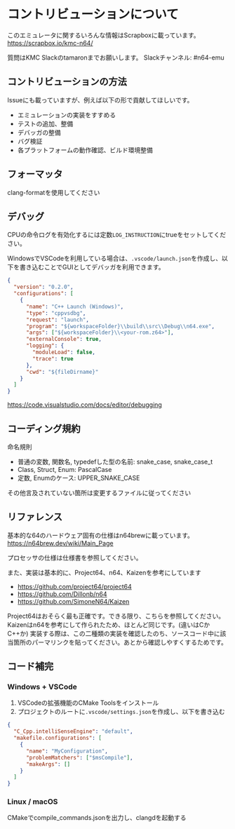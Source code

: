 # コントリビューションについて

このエミュレータに関するいろんな情報はScrapboxに載っています。
https://scrapbox.io/kmc-n64/

質問はKMC Slackのtamaronまでお願いします。
Slackチャンネル: #n64-emu

## コントリビューションの方法

Issueにも載っていますが、例えば以下の形で貢献してほしいです。

- エミュレーションの実装をすすめる
- テストの追加、整備
- デバッガの整備
- バグ検証
- 各プラットフォームの動作確認、ビルド環境整備

## フォーマッタ

clang-formatを使用してください

## デバッグ

CPUの命令ログを有効化するには定数`LOG_INSTRUCTION`にtrueをセットしてください。

WindowsでVSCodeを利用している場合は、`.vscode/launch.json`を作成し、以下を書き込むことでGUIとしてデバッガを利用できます。

```json
{
  "version": "0.2.0",
  "configurations": [
    {
      "name": "C++ Launch (Windows)",
      "type": "cppvsdbg",
      "request": "launch",
      "program": "${workspaceFolder}\\build\\src\\Debug\\n64.exe",
      "args": ["${workspaceFolder}\\<your-rom.z64>"],
      "externalConsole": true,
      "logging": {
        "moduleLoad": false,
        "trace": true
      },
      "cwd": "${fileDirname}"
    }
  ]
}
```

https://code.visualstudio.com/docs/editor/debugging

## コーディング規約

命名規則
- 普通の変数, 関数名, typedefした型の名前: snake_case, snake_case_t
- Class, Struct, Enum: PascalCase
- 定数, Enumのケース: UPPER_SNAKE_CASE

その他言及されていない箇所は変更するファイルに従ってください

## リファレンス

基本的な64のハードウェア固有の仕様はn64brewに載っています。
https://n64brew.dev/wiki/Main_Page

プロセッサの仕様は仕様書を参照してください。

また、実装は基本的に、Project64、n64、Kaizenを参考にしています
- https://github.com/project64/project64
- https://github.com/Dillonb/n64
- https://github.com/SimoneN64/Kaizen

Project64はおそらく最も正確です。できる限り、こちらを参照してください。
Kaizenはn64を参考にして作られたため、ほとんど同じです。(違いはCかC++か)
実装する際は、この二種類の実装を確認したのち、ソースコード中に該当箇所のパーマリンクを貼ってください。あとから確認しやすくするためです。

## コード補完

### Windows + VSCode

1. VSCodeの拡張機能のCMake Toolsをインストール
2. プロジェクトのルートに`.vscode/settings.json`を作成し、以下を書き込む

```json
{
  "C_Cpp.intelliSenseEngine": "default",
  "makefile.configurations": [
    {
      "name": "MyConfiguration",
      "problemMatchers": ["$msCompile"],
      "makeArgs": []
    }
  ]
}

```

### Linux / macOS

CMakeでcompile_commands.jsonを出力し、clangdを起動する
